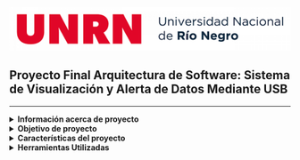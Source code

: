 
![LogoUnrn](docs/logounrn.png)

## Proyecto Final Arquitectura de Software: Sistema de Visualización y Alerta de Datos Mediante USB

---

<details>
<summary><b>Información acerca de proyecto</b></summary>

Este proyecto es el trabajo final integrador de la materia "Arquitectura de Software", en el cual se aplican los conocimientos adquiridos a lo largo del curso para desarrollar un sistema que muestra datos en un display y hace sonar un buzzer utilizando una conexión USB. Los datos son extraídos de diversas muestras y procesados por el sistema para su visualización y alerta.

* **Autora:**
    * Torletti Lara (lara.a.torletti@gmail.com)

* **Materia:**
    Arquitectura de Software - B5647

* **Profesor:**
    Morixe Martin Guillermo

* **Carrera:**
    Ingeniería Electrónica

* **Universidad:**
    Universidad Nacional de Río Negro - Sede Andina
</details>

<details>

<summary><b>Objetivo de proyecto</b></summary>

* Integrar y aplicar los conceptos de arquitectura de software en un proyecto práctico.
* Desarrollar un sistema funcional que utilice hardware (display y buzzer) y software para la visualización y alerta de datos.
* Demostrar la capacidad de diseñar y construir un sistema con múltiples componentes que interactúan entre sí de manera eficiente.

</details>

<details>

<summary><b>Características del proyecto</b></summary>

* Extracción de Datos: Obtención de datos a partir de muestras específicas.
* Visualización: Muestra de los datos en un display conectado vía USB.
* Alerta Sonora: Activación de un buzzer como alerta basada en los datos procesados.
* Conexión USB: Comunicación y transferencia de datos mediante conexión USB.
  
</details>

<details>
<summary><b> Herramientas Utilizadas</b></summary>

* Lenguajes de Programación: [C++](https://cplusplus.com/)
* Control de versiones: [Git](https://git-scm.com/) a través de [GitHub](https://docs.github.com/en/get-started/start-your-journey/about-github-and-git)
* Entorno de desarrollo: [Visual Studio Code](https://code.visualstudio.com/docs/editor/whyvscode#:~:text=At%20its%20heart%2C%20Visual%20Studio,selection%2C%20snippets%2C%20and%20more.), [QT](https://www.qt.io/)
* Modelado de Software: 
</details>
